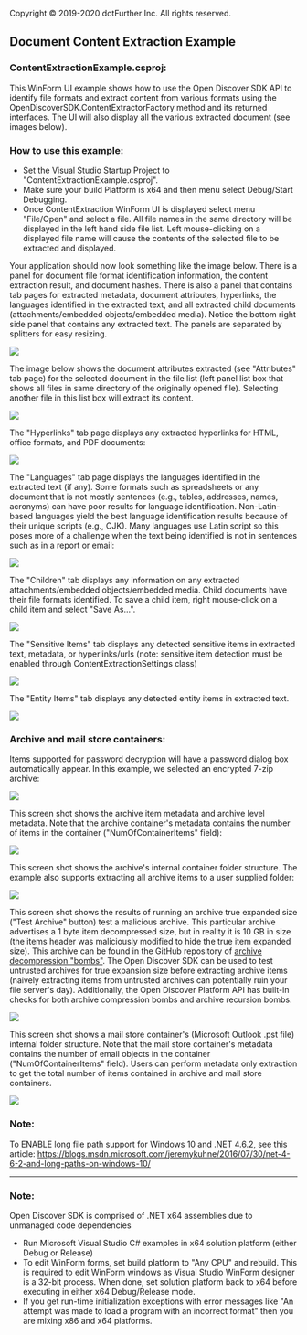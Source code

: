 Copyright © 2019-2020 dotFurther Inc. All rights reserved. 

## Document Content Extraction Example

### ContentExtractionExample.csproj:
This WinForm UI example shows how to use the Open Discover SDK API to identify file formats and extract content from various
formats using the OpenDiscoverSDK.ContentExtractorFactory method and its returned interfaces. The UI will also display all the
various extracted document (see images below).


### How to use this example:

- Set the Visual Studio Startup Project to "ContentExtractionExample.csproj". 
- Make sure your build Platform is x64 and then menu select Debug/Start Debugging. 
- Once ContentExtraction WinForm UI is displayed select menu "File/Open" and select a file. All file names in the same directory will be displayed in the left hand side file list. Left mouse-clicking on a displayed file name will cause the contents of the selected file to be extracted and displayed.

Your application should now look something like the image below. There is a panel for document file format identification information, the content extraction result, and document hashes. There is also a panel that contains tab pages for extracted metadata, document attributes, hyperlinks, the languages identified in the extracted text, and all extracted child documents (attachments/embedded objects/embedded media). Notice the bottom right side panel that contains any extracted text. The panels are separated by splitters for easy resizing.


<img src="Image1.png">

The image below shows the document attributes extracted (see "Attributes" tab page) for the selected document in the file list (left panel list box that shows all files in same directory of the originally opened file). Selecting another file in this list box will extract its content.

<img src="Image2.png">


The "Hyperlinks" tab page displays any extracted hyperlinks for HTML, office formats, and PDF documents:

<img src="Image3.png">


The "Languages" tab page displays the languages identified in the extracted text (if any). Some formats such as spreadsheets or any document that is not mostly sentences (e.g., tables, addresses, names, acronyms) can have poor results for language identification. Non-Latin-based languages yield the best language identification results because of their unique scripts (e.g., CJK). Many languages use Latin script so this poses more of a challenge when the text being identified is not in sentences such as in a report or email:

<img src="Image4.png">

The "Children" tab displays any information on any extracted attachments/embedded objects/embedded media. Child documents have their file formats identified. To save a child item, right mouse-click on a child item and select "Save As...".

<img src="Image5.png">

The "Sensitive Items" tab displays any detected sensitive items in extracted text, metadata, or hyperlinks/urls (note: sensitive item detection must be enabled through ContentExtractionSettings class)

<img src="Image6.png">

The "Entity Items" tab displays any detected entity items in extracted text. 

<img src="Image7.png">

### Archive and mail store containers:

Items supported for password decryption will have a password dialog box automatically appear. In this example, we selected an encrypted 7-zip archive: 

<img src="Image8.png">

This screen shot shows the archive item metadata and archive level metadata. Note that the archive container's metadata contains the number
of items in the container ("NumOfContainerItems" field):

<img src="Image9.png">

This screen shot shows the archive's internal container folder structure. The example also supports extracting all archive items to a user supplied folder: 

<img src="Image10.png">

This screen shot shows the results of running an archive true expanded size ("Test Archive" button) test a malicious archive. This particular archive advertises a 1 byte item decompressed size, but in reality it is 10 GB in size (the items header was maliciously modified to hide the true item expanded size). This archive can be found in the GitHub repository of [archive decompression "bombs"](https://github.com/bones-codes/bombs). The Open Discover SDK can be used to test untrusted archives for true expansion size before extracting archive items (naively extracting items from untrusted archives can potentially ruin your file server's day). Additionally, the Open Discover Platform API has built-in checks for both archive compression bombs and archive recursion bombs.

<img src="Image10b.png">

This screen shot shows a mail store container's (Microsoft Outlook .pst file) internal folder structure. Note that the mail store container's metadata contains the number
of email objects in the container ("NumOfContainerItems" field). Users can perform metadata only extraction to get the total number of items contained in archive and mail store
containers.

<img src="Image11.png">


### Note:
To ENABLE long file path support for Windows 10 and .NET 4.6.2, see this article:
 https://blogs.msdn.microsoft.com/jeremykuhne/2016/07/30/net-4-6-2-and-long-paths-on-windows-10/
  
------------------------------------------------------------------------------------------------------------------------
### Note: 
Open Discover SDK is comprised of .NET x64 assemblies due to unmanaged code dependencies

- Run Microsoft Visual Studio C# examples in x64 solution platform (either Debug or Release)
- To edit WinForm forms, set build platform to "Any CPU" and rebuild. This is required to edit WinForm windows as Visual Studio WinForm designer is a 32-bit process. When done, set solution platform back to x64 before executing in either x64 Debug/Release mode.
- If you get run-time initialization exceptions with error messages like "An attempt was made to load a program with
  an incorrect format" then you are mixing x86 and x64 platforms. 


